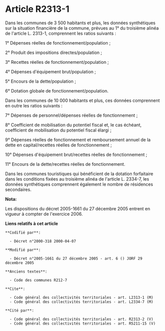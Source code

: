 # Article R2313-1

Dans les communes de 3 500 habitants et plus, les données synthétiques sur la situation financière de la commune, prévues au
1° du troisième alinéa de l'article L. 2313-1, comprennent les ratios suivants :

1° Dépenses réelles de fonctionnement/population ;

2° Produit des impositions directes/population ;

3° Recettes réelles de fonctionnement/population ;

4° Dépenses d'équipement brut/population ;

5° Encours de la dette/population ;

6° Dotation globale de fonctionnement/population.

Dans les communes de 10 000 habitants et plus, ces données comprennent en outre les ratios suivants :

7° Dépenses de personnel/dépenses réelles de fonctionnement ;

8° Coefficient de mobilisation du potentiel fiscal et, le cas échéant, coefficient de mobilisation du potentiel fiscal
élargi ;

9° Dépenses réelles de fonctionnement et remboursement annuel de la dette en capital/recettes réelles de fonctionnement ;

10° Dépenses d'équipement brut/recettes réelles de fonctionnement ;

11° Encours de la dette/recettes réelles de fonctionnement.

Dans les communes touristiques qui bénéficient de la dotation forfaitaire dans les conditions fixées au troisième alinéa de
l'article L. 2334-7, les données synthétiques comprennent également le nombre de résidences secondaires.

**Nota:**

Les dispositions du décret 2005-1661 du 27 décembre 2005 entrent en vigueur à compter de l'exercice 2006.

**Liens relatifs à cet article**

	**Codifié par**:

	  - Décret n°2000-318 2000-04-07

	**Modifié par**:

	  - Décret n°2005-1661 du 27 décembre 2005 - art. 6 () JORF 29 décembre 2005

	**Anciens textes**:

	  - Code des communes R212-7

	**Cite**:

	  - Code général des collectivités territoriales - art. L2313-1 (M)
	  - Code général des collectivités territoriales - art. L2334-7 (M)

	**Cité par**:

	  - Code général des collectivités territoriales - art. R2313-2 (V)
	  - Code général des collectivités territoriales - art. R5211-15 (V)
